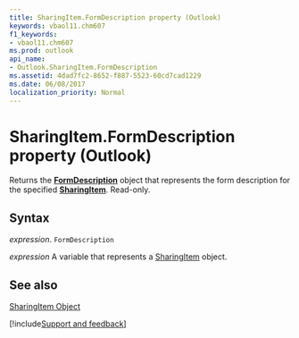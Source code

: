 ```yaml
---
title: SharingItem.FormDescription property (Outlook)
keywords: vbaol11.chm607
f1_keywords:
- vbaol11.chm607
ms.prod: outlook
api_name:
- Outlook.SharingItem.FormDescription
ms.assetid: 4dad7fc2-8652-f887-5523-60cd7cad1229
ms.date: 06/08/2017
localization_priority: Normal
---
```



# SharingItem.FormDescription property (Outlook)

Returns the  **[FormDescription](Outlook.FormDescription.md)** object that represents the form description for the specified **[SharingItem](Outlook.SharingItem.md)**. Read-only.


## Syntax

_expression_. `FormDescription`

_expression_ A variable that represents a [SharingItem](Outlook.SharingItem.md) object.


## See also


[SharingItem Object](Outlook.SharingItem.md)

[!include[Support and feedback](~/includes/feedback-boilerplate.md)]